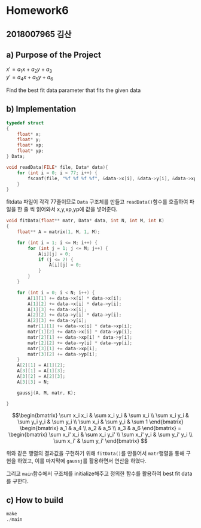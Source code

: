 Homework6
===================
## 2018007965 김산

a) Purpose of the Project
----------------
$x' = a_1x + a_2y + a_3$\
$y' = a_4x + a_5y + a_6$

Find the best fit data parameter that fits the given data

b) Implementation
---------------
```c
typedef struct
{
    float* x;
    float* y;
    float* xp;
    float* yp;
} Data;

void readData(FILE* file, Data* data){
    for (int i = 0; i < 77; i++) {
		fscanf(file, "%f %f %f %f", &data->x[i], &data->y[i], &data->xp[i], &data->yp[i]);
	}
}
```
fitdata 파일이 각각 77줄이므로 `Data` 구조체를 만들고 `readData()`함수를 호출하여 파일을 한 줄 씩 읽어와서 x,y,xp,yp에 값을 넣어준다.

```c
void fitData(float** matr, Data* data, int N, int M, int K)
{
	float** A = matrix(1, M, 1, M);

	for (int i = 1; i <= M; i++) {
		for (int j = 1; j <= M; j++) {
			A[i][j] = 0;
			if (j <= 2) {
				A[i][j] = 0;
			}
		}
	}

	for (int i = 0; i < N; i++) {
		A[1][1] += data->x[i] * data->x[i];
		A[1][2] += data->x[i] * data->y[i];
		A[1][3] += data->x[i];
		A[2][2] += data->y[i] * data->y[i];
		A[2][3] += data->y[i];
		matr[1][1] += data->x[i] * data->xp[i];
		matr[1][2] += data->x[i] * data->yp[i];
		matr[2][1] += data->xp[i] * data->y[i];
		matr[2][2] += data->y[i] * data->yp[i];
		matr[3][1] += data->xp[i];
		matr[3][2] += data->yp[i];
	}
	A[2][1] = A[1][2];
	A[3][1] = A[1][3];
	A[3][2] = A[2][3];
	A[3][3] = N;

	gaussj(A, M, matr, K);

}
```

$$\begin{bmatrix}
\sum x_i x_i & \sum x_i y_i & \sum x_i \\
\sum x_i y_i & \sum y_i y_i & \sum y_i \\
\sum x_i & \sum y_i & \sum 1
\end{bmatrix}
\begin{bmatrix}
a_1 & a_4 \\
a_2 & a_5 \\
a_3 & a_6
\end{bmatrix} = 
\begin{bmatrix}
\sum x_i' x_i & \sum x_i y_i' \\
\sum x_i' y_i & \sum y_i' y_i \\
\sum x_i' & \sum y_i'
\end{bmatrix}
$$

위와 같은 행렬의 결과값을 구현하기 위해 `fitData()`를 만들어서 `matr`행렬을 통해 구현을 하였고, 이를 마지막에 `gaussj`를 활용하면서 연산을 하였다.

그리고 `main`함수에서 구조체를 initialize해주고 정의한 함수를 활용하여 best fit data를 구한다.

c) How to build
--------------------------------------
```c
make
./main
```
